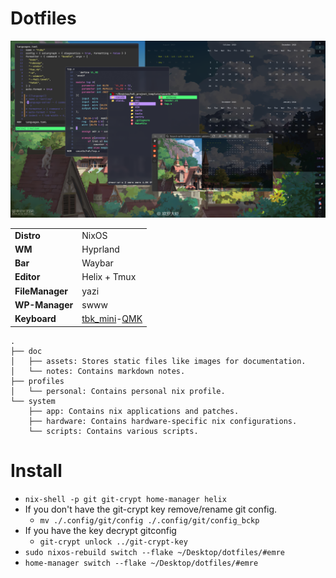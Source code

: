 # Dotfiles

![de](doc/assets/de.png)

|   |   |
|---|---|
| **Distro**      | NixOS        |
| **WM**          | Hyprland     |
| **Bar**         | Waybar       |
| **Editor**      | Helix + Tmux |
| **FileManager** | yazi         |
| **WP-Manager**  | swww         |
| **Keyboard**    | [tbk_mini](https://github.com/Bastardkb/TBK-Mini)-[QMK](https://github.com/hakan-demirli/dotfiles/tree/main/.local/share/qmk) |

```
.
├── doc
│   ├── assets: Stores static files like images for documentation.
│   └── notes: Contains markdown notes.
├── profiles
│   └── personal: Contains personal nix profile.
└── system
    ├── app: Contains nix applications and patches.
    ├── hardware: Contains hardware-specific nix configurations.
    └── scripts: Contains various scripts.
```

# Install
* ```nix-shell -p git git-crypt home-manager helix```
* If you don't have the git-crypt key remove/rename git config.
  * ```mv ./.config/git/config ./.config/git/config_bckp```
* If you have the key decrypt gitconfig
  * ```git-crypt unlock ../git-crypt-key```
* ```sudo nixos-rebuild switch --flake ~/Desktop/dotfiles/#emre```
* ```home-manager switch --flake ~/Desktop/dotfiles/#emre```
